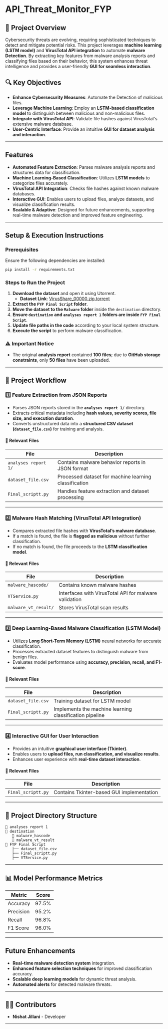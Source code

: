 # API_Threat_Monitor_FYP 


## 📌 Project Overview
Cybersecurity threats are evolving, requiring sophisticated techniques to detect and mitigate potential risks. This project leverages **machine learning (LSTM model)** and **VirusTotal API integration** to automate **malware Detection**. By extracting key features from malware analysis reports and classifying files based on their behavior, this system enhances threat intelligence and provides a user-friendly **GUI for seamless interaction**.

## 🔍 Key Objectives
- **Enhance Cybersecurity Measures**: Automate the Detection of malicious files.
- **Leverage Machine Learning**: Employ an **LSTM-based classification model** to distinguish between malicious and non-malicious files.
- **Integrate with VirusTotal API**: Validate file hashes against VirusTotal's extensive malware database.
- **User-Centric Interface**: Provide an intuitive **GUI for dataset analysis and interaction**.

---

## Features
- **Automated Feature Extraction**: Parses malware analysis reports and structures data for classification.
- **Machine Learning-Based Classification**: Utilizes **LSTM models** to categorize files accurately.
- **VirusTotal API Integration**: Checks file hashes against known malware databases.
- **Interactive GUI**: Enables users to upload files, analyze datasets, and visualize classification results.
- **Scalable & Adaptive**: Designed for future enhancements, supporting real-time malware detection and improved feature engineering.

---

## Setup & Execution Instructions
### **Prerequisites**
Ensure the following dependencies are installed:
```bash
pip install -r requirements.txt
```

### **Steps to Run the Project**
1. **Download the dataset** and open it using Utorrent.
   - **Dataset Link**: [VirusShare_00000.zip.torrent](http://71.105.224.114:6969/torrents/VirusShare_00000.zip.torrent?3B9193870FF50310C54EA415C2F21274A795B76C)
2. **Extract the `FYP Final Script` folder**.
3. **Move the dataset to the `Malware` folder** inside the `destination` directory.
4. **Ensure `destination` and `analyses report 1` folders are inside `FYP Final Script`**.
5. **Update file paths in the code** according to your local system structure.
6. **Execute the script** to perform malware classification.

### **⚠️ Important Notice**
- The original **analysis report** contained **100 files**; due to **GitHub storage constraints**, only **50 files** have been uploaded.

---

## 🔄 Project Workflow
### **1️⃣ Feature Extraction from JSON Reports**
- Parses JSON reports stored in the **`analyses report 1/`** directory.
- Extracts critical metadata including **hash values, severity scores, file size, and execution duration**.
- Converts unstructured data into a **structured CSV dataset (`dataset_file.csv`)** for training and analysis.

#### **📂 Relevant Files**
| File | Description |
|------|------------|
| `analyses report 1/` | Contains malware behavior reports in JSON format |
| `dataset_file.csv` | Processed dataset for machine learning classification |
| `Final_scriptt.py` | Handles feature extraction and dataset processing |

---

### **2️⃣ Malware Hash Matching (VirusTotal API Integration)**
- Compares extracted file hashes with **VirusTotal’s malware database**.
- If a match is found, the file is **flagged as malicious** without further classification.
- If no match is found, the file proceeds to the **LSTM classification model**.

#### **📂 Relevant Files**
| File | Description |
|------|------------|
| `malware_hascode/` | Contains known malware hashes |
| `VTService.py` | Interfaces with VirusTotal API for malware validation |
| `malware_vt_result/` | Stores VirusTotal scan results |

---

### **3️⃣ Deep Learning-Based Malware Classification (LSTM Model)**
- Utilizes **Long Short-Term Memory (LSTM)** neural networks for accurate classification.
- Processes extracted dataset features to distinguish malware from benign files.
- Evaluates model performance using **accuracy, precision, recall, and F1-score**.

#### **📂 Relevant Files**
| File | Description |
|------|------------|
| `dataset_file.csv` | Training dataset for LSTM model |
| `Final_scriptt.py` | Implements the machine learning classification pipeline |

---

### **4️⃣ Interactive GUI for User Interaction**
- Provides an intuitive **graphical user interface (Tkinter)**.
- Enables users to **upload files, run classification, and visualize results**.
- Enhances user experience with **real-time dataset interaction**.

#### **📂 Relevant Files**
| File | Description |
|------|------------|
| `Final_scriptt.py` | Contains Tkinter-based GUI implementation |

---

## 📂 Project Directory Structure
```
📂 analyses report 1
📂 destination
   📂 malware_hascode  
   📂 malware_vt_result
📂 FYP Final Script
   ├── dataset_file.csv
   ├── Final_scriptt.py
   ├── VTService.py
```

---

## 📊 Model Performance Metrics
| Metric  | Score |
|---------|-------|
| Accuracy | 97.5% |
| Precision | 95.2% |
| Recall | 96.8% |
| F1 Score | 96.0% |

---

## Future Enhancements
- **Real-time malware detection system** integration.
- **Enhanced feature selection techniques** for improved classification accuracy.
- **Scalable deep learning models** for dynamic threat analysis.
- **Automated alerts** for detected malware threats.

---

## 👨‍💻 Contributors
- **Nishat Jillani** - Developer

---
